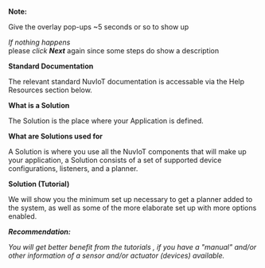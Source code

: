 **Note:**  

Give the overlay pop-ups ~5 seconds or so to show up  

_If nothing happens_  
    please _click **Next**_ again since some steps do show a description  
  
**Standard Documentation**

The relevant standard NuvIoT documentation is accessable via the Help Resources section below.

**What is a Solution**

The Solution is the place where your Application is defined.  
  
**What are Solutions used for**

A Solution is where you use all the NuvIoT components that will make up your application, a Solution consists of a set of supported device configurations, listeners, and a planner.

**Solution (Tutorial)**

We will show you the minimum set up necessary to get a planner added to the system, as well as some of the more elaborate set up with more options enabled.

**_Recommendation:_**

_You will get better benefit from the tutorials , if you have a "manual" and/or other information of a sensor and/or actuator (devices) available._
